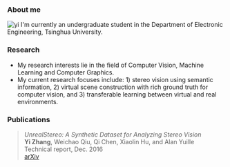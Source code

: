 ### About me
![yi](/image/myphoto.jpg "Yi Zhang")
I'm currently an undergraduate student in the Department of Electronic Engineering, Tsinghua University.

### Research
* My research interests lie in the field of Computer Vision, Machine Learning and Computer Graphics.
* My current research focuses include: 1) stereo vision using semantic information, 2) virtual scene construction with rich ground truth for computer vision, and 3) transferable learning between virtual and real environments.

### Publications
>*UnrealStereo: A Synthetic Dataset for Analyzing Stereo Vision*  
>**Yi Zhang**, Weichao Qiu, Qi Chen, Xiaolin Hu, and Alan Yuille  
>Technical report, Dec. 2016  
>[arXiv](https://arxiv.org/abs/1612.04647)
